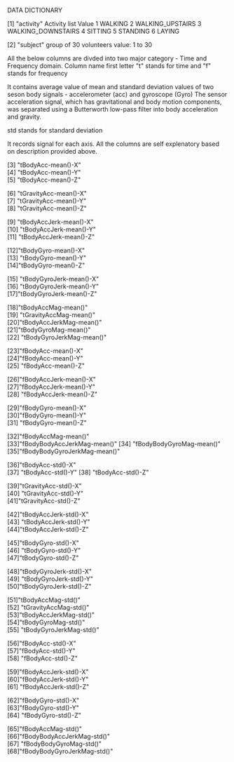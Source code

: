  DATA DICTIONARY 


[1] "activity"
	Activity list
  Value
  1            WALKING
  2   WALKING_UPSTAIRS
  3 WALKING_DOWNSTAIRS
  4            SITTING
  5           STANDING
  6             LAYING
  
[2] "subject"
	group of 30 volunteers
	value: 1 to 30

All the below columns are divded into two major category - Time and Frequency domain. 
Column name first letter "t" stands for time and "f" stands for frequency

It contains average value of mean and standard deviation values of two seson body signals - accelerometer (acc) and gyroscope (Gyro)
The sensor acceleration signal, which has gravitational and body motion components, was separated using a Butterworth low-pass filter into body acceleration and gravity. 

std stands for standard deviation

It records signal for each axis. All the columns are self explenatory based on description provided above.


[3] "tBodyAcc-mean()-X"     
[4] "tBodyAcc-mean()-Y"  
[5] "tBodyAcc-mean()-Z"           

[6] "tGravityAcc-mean()-X"       
[7] "tGravityAcc-mean()-Y"        
[8] "tGravityAcc-mean()-Z"        

[9] "tBodyAccJerk-mean()-X"      
[10] "tBodyAccJerk-mean()-Y"       
[11] "tBodyAccJerk-mean()-Z"       

[12]"tBodyGyro-mean()-X"         
[13] "tBodyGyro-mean()-Y"          
[14]"tBodyGyro-mean()-Z"         

[15] "tBodyGyroJerk-mean()-X"     
[16] "tBodyGyroJerk-mean()-Y"      
[17]"tBodyGyroJerk-mean()-Z"      

[18]"tBodyAccMag-mean()"         
[19] "tGravityAccMag-mean()"       
[20]"tBodyAccJerkMag-mean()"      
[21]"tBodyGyroMag-mean()"  
[22] "tBodyGyroJerkMag-mean()"     

[23]"fBodyAcc-mean()-X"           
[24]"fBodyAcc-mean()-Y"          
[25] "fBodyAcc-mean()-Z"   

[26]"fBodyAccJerk-mean()-X"       
[27]"fBodyAccJerk-mean()-Y"      
[28] "fBodyAccJerk-mean()-Z"       

[29]"fBodyGyro-mean()-X"          
[30]"fBodyGyro-mean()-Y"         
[31] "fBodyGyro-mean()-Z"          

[32]"fBodyAccMag-mean()"          
[33]"fBodyBodyAccJerkMag-mean()" 
[34] "fBodyBodyGyroMag-mean()"     
[35]"fBodyBodyGyroJerkMag-mean()" 

[36]"tBodyAcc-std()-X"           
[37] "tBodyAcc-std()-Y"
[38] "tBodyAcc-std()-Z"            
 
[39]"tGravityAcc-std()-X"        
[40] "tGravityAcc-std()-Y"         
[41]"tGravityAcc-std()-Z"         

[42]"tBodyAccJerk-std()-X"       
[43] "tBodyAccJerk-std()-Y"        
[44]"tBodyAccJerk-std()-Z"        

[45]"tBodyGyro-std()-X"          
[46] "tBodyGyro-std()-Y"           
[47]"tBodyGyro-std()-Z"           

[48]"tBodyGyroJerk-std()-X"      
[49] "tBodyGyroJerk-std()-Y"       
[50]"tBodyGyroJerk-std()-Z"       

[51]"tBodyAccMag-std()"          
[52] "tGravityAccMag-std()"        
[53]"tBodyAccJerkMag-std()"       
[54]"tBodyGyroMag-std()"         
[55] "tBodyGyroJerkMag-std()"      

[56]"fBodyAcc-std()-X"            
[57]"fBodyAcc-std()-Y"           
[58] "fBodyAcc-std()-Z"            

[59]"fBodyAccJerk-std()-X"        
[60]"fBodyAccJerk-std()-Y"       
[61] "fBodyAccJerk-std()-Z"        

[62]"fBodyGyro-std()-X"           
[63]"fBodyGyro-std()-Y"          
[64] "fBodyGyro-std()-Z"           

[65]"fBodyAccMag-std()"           
[66]"fBodyBodyAccJerkMag-std()"  
[67] "fBodyBodyGyroMag-std()"      
[68]"fBodyBodyGyroJerkMag-std()"
